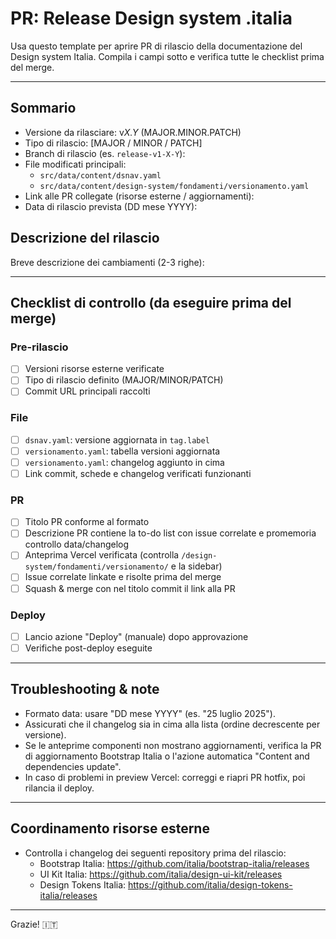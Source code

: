 # PR: Release Design system .italia

Usa questo template per aprire PR di rilascio della documentazione del Design system Italia.
Compila i campi sotto e verifica tutte le checklist prima del merge.

---

## Sommario
- Versione da rilasciare: v*X.Y* (MAJOR.MINOR.PATCH)
- Tipo di rilascio: [MAJOR / MINOR / PATCH]
- Branch di rilascio (es. `release-v1-X-Y`):
- File modificati principali:
  - `src/data/content/dsnav.yaml`
  - `src/data/content/design-system/fondamenti/versionamento.yaml`
- Link alle PR collegate (risorse esterne / aggiornamenti):
- Data di rilascio prevista (DD mese YYYY):

## Descrizione del rilascio
Breve descrizione dei cambiamenti (2-3 righe):

---

## Checklist di controllo (da eseguire prima del merge)

### Pre-rilascio
- [ ] Versioni risorse esterne verificate
- [ ] Tipo di rilascio definito (MAJOR/MINOR/PATCH)
- [ ] Commit URL principali raccolti

### File
- [ ] `dsnav.yaml`: versione aggiornata in `tag.label`
- [ ] `versionamento.yaml`: tabella versioni aggiornata
- [ ] `versionamento.yaml`: changelog aggiunto in cima
- [ ] Link commit, schede e changelog verificati funzionanti

### PR
- [ ] Titolo PR conforme al formato 
- [ ] Descrizione PR contiene la to-do list con issue correlate e promemoria controllo data/changelog
- [ ] Anteprima Vercel verificata (controlla `/design-system/fondamenti/versionamento/` e la sidebar)
- [ ] Issue correlate linkate e risolte prima del merge
- [ ] Squash & merge con nel titolo commit il link alla PR

### Deploy
- [ ] Lancio azione "Deploy" (manuale) dopo approvazione
- [ ] Verifiche post-deploy eseguite

---

## Troubleshooting & note
- Formato data: usare "DD mese YYYY" (es. "25 luglio 2025").
- Assicurati che il changelog sia in cima alla lista (ordine decrescente per versione).
- Se le anteprime componenti non mostrano aggiornamenti, verifica la PR di aggiornamento Bootstrap Italia o l'azione automatica "Content and dependencies update".
- In caso di problemi in preview Vercel: correggi e riapri PR hotfix, poi rilancia il deploy.

---

## Coordinamento risorse esterne
- Controlla i changelog dei seguenti repository prima del rilascio:
  - Bootstrap Italia: https://github.com/italia/bootstrap-italia/releases
  - UI Kit Italia: https://github.com/italia/design-ui-kit/releases
  - Design Tokens Italia: https://github.com/italia/design-tokens-italia/releases

---

Grazie! 🇮🇹
